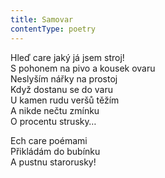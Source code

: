 ```yaml
---
title: Samovar
contentType: poetry
---
```


<section>

Hleď care jaký já jsem stroj!  
S pohonem na pivo a kousek ovaru  
Neslyším nářky na prostoj  
Když dostanu se do varu  
U kamen rudu veršů těžím  
A nikde nečtu zmínku  
O procentu strusky…

</section>

<section>

Ech care poémami  
Přikládám do bubínku  
A pustnu starorusky!

</section>
